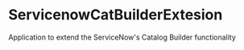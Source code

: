 # ServicenowCatBuilderExtesion
Application to extend the ServiceNow's Catalog Builder functionality
